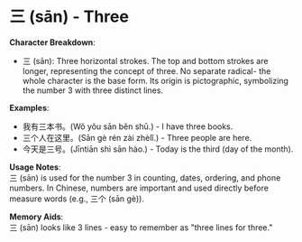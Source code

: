# **三 (sān) - Three**

**Character Breakdown**:  
- 三 (sān): Three horizontal strokes. The top and bottom strokes are longer, representing the concept of three. No separate radical- the whole character is the base form. Its origin is pictographic, symbolizing the number 3 with three distinct lines.

**Examples**:  
- 我有三本书。(Wǒ yǒu sān běn shū.) - I have three books.  
- 三个人在这里。(Sān gè rén zài zhèlǐ.) - Three people are here.  
- 今天是三号。(Jīntiān shì sān hào.) - Today is the third (day of the month).

**Usage Notes**:  
三 (sān) is used for the number 3 in counting, dates, ordering, and phone numbers. In Chinese, numbers are important and used directly before measure words (e.g., 三个 (sān gè)).

**Memory Aids**:  
三 (sān) looks like 3 lines - easy to remember as "three lines for three."